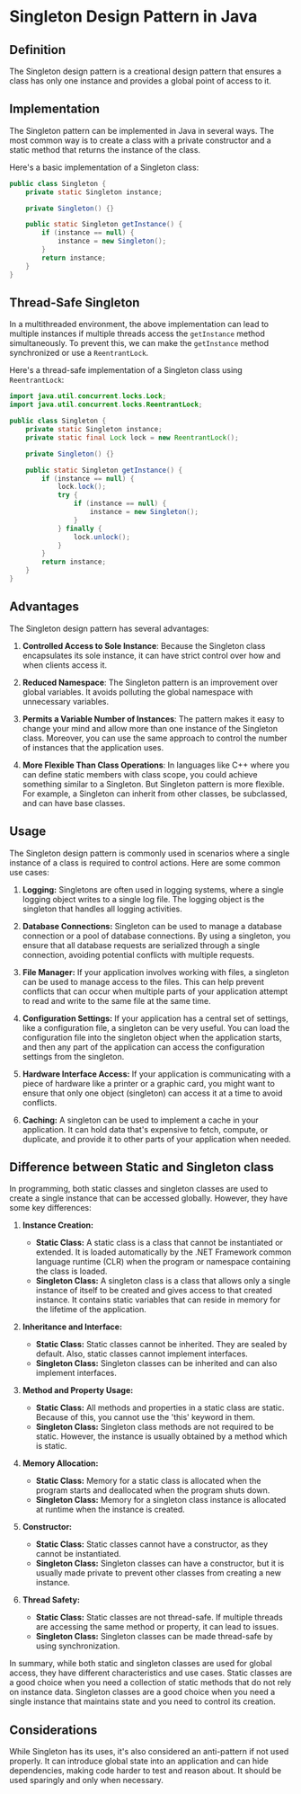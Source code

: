 # Singleton Design Pattern in Java

## Definition
The Singleton design pattern is a creational design pattern that ensures a class has only one instance and provides a global point of access to it.

## Implementation
The Singleton pattern can be implemented in Java in several ways. The most common way is to create a class with a private constructor and a static method that returns the instance of the class.

Here's a basic implementation of a Singleton class:

```java
public class Singleton {
    private static Singleton instance;

    private Singleton() {}

    public static Singleton getInstance() {
        if (instance == null) {
            instance = new Singleton();
        }
        return instance;
    }
}
```

## Thread-Safe Singleton
In a multithreaded environment, the above implementation can lead to multiple instances if multiple threads access the `getInstance` method simultaneously. To prevent this, we can make the `getInstance` method synchronized or use a `ReentrantLock`.

Here's a thread-safe implementation of a Singleton class using `ReentrantLock`:

```java
import java.util.concurrent.locks.Lock;
import java.util.concurrent.locks.ReentrantLock;

public class Singleton {
    private static Singleton instance;
    private static final Lock lock = new ReentrantLock();

    private Singleton() {}

    public static Singleton getInstance() {
        if (instance == null) {
            lock.lock();
            try {
                if (instance == null) {
                    instance = new Singleton();
                }
            } finally {
                lock.unlock();
            }
        }
        return instance;
    }
}
```

## Advantages
The Singleton design pattern has several advantages:

1. **Controlled Access to Sole Instance**: Because the Singleton class encapsulates its sole instance, it can have strict control over how and when clients access it.

2. **Reduced Namespace**: The Singleton pattern is an improvement over global variables. It avoids polluting the global namespace with unnecessary variables.

3. **Permits a Variable Number of Instances**: The pattern makes it easy to change your mind and allow more than one instance of the Singleton class. Moreover, you can use the same approach to control the number of instances that the application uses.

4. **More Flexible Than Class Operations**: In languages like C++ where you can define static members with class scope, you could achieve something similar to a Singleton. But Singleton pattern is more flexible. For example, a Singleton can inherit from other classes, be subclassed, and can have base classes.

## Usage
The Singleton design pattern is commonly used in scenarios where a single instance of a class is required to control actions. Here are some common use cases:

1. **Logging:** Singletons are often used in logging systems, where a single logging object writes to a single log file. The logging object is the singleton that handles all logging activities.  

2. **Database Connections:** Singleton can be used to manage a database connection or a pool of database connections. By using a singleton, you ensure that all database requests are serialized through a single connection, avoiding potential conflicts with multiple requests. 

3. **File Manager:** If your application involves working with files, a singleton can be used to manage access to the files. This can help prevent conflicts that can occur when multiple parts of your application attempt to read and write to the same file at the same time.  

4. **Configuration Settings:** If your application has a central set of settings, like a configuration file, a singleton can be very useful. You can load the configuration file into the singleton object when the application starts, and then any part of the application can access the configuration settings from the singleton.

5. **Hardware Interface Access:** If your application is communicating with a piece of hardware like a printer or a graphic card, you might want to ensure that only one object (singleton) can access it at a time to avoid conflicts.  

6. **Caching:** A singleton can be used to implement a cache in your application. It can hold data that's expensive to fetch, compute, or duplicate, and provide it to other parts of your application when needed.  

## Difference between Static and Singleton class
In programming, both static classes and singleton classes are used to create a single instance that can be accessed globally. However, they have some key differences:

1. **Instance Creation:**
    - **Static Class:** A static class is a class that cannot be instantiated or extended. It is loaded automatically by the .NET Framework common language runtime (CLR) when the program or namespace containing the class is loaded.
    - **Singleton Class:** A singleton class is a class that allows only a single instance of itself to be created and gives access to that created instance. It contains static variables that can reside in memory for the lifetime of the application.

2. **Inheritance and Interface:**
    - **Static Class:** Static classes cannot be inherited. They are sealed by default. Also, static classes cannot implement interfaces.
    - **Singleton Class:** Singleton classes can be inherited and can also implement interfaces.

3. **Method and Property Usage:**
    - **Static Class:** All methods and properties in a static class are static. Because of this, you cannot use the 'this' keyword in them.
    - **Singleton Class:** Singleton class methods are not required to be static. However, the instance is usually obtained by a method which is static.

4. **Memory Allocation:**
    - **Static Class:** Memory for a static class is allocated when the program starts and deallocated when the program shuts down.
    - **Singleton Class:** Memory for a singleton class instance is allocated at runtime when the instance is created.

5. **Constructor:**
    - **Static Class:** Static classes cannot have a constructor, as they cannot be instantiated.
    - **Singleton Class:** Singleton classes can have a constructor, but it is usually made private to prevent other classes from creating a new instance.

6. **Thread Safety:**
    - **Static Class:** Static classes are not thread-safe. If multiple threads are accessing the same method or property, it can lead to issues.
    - **Singleton Class:** Singleton classes can be made thread-safe by using synchronization.

In summary, while both static and singleton classes are used for global access, they have different characteristics and use cases. Static classes are a good choice when you need a collection of static methods that do not rely on instance data. Singleton classes are a good choice when you need a single instance that maintains state and you need to control its creation.

## Considerations
While Singleton has its uses, it's also considered an anti-pattern if not used properly. It can introduce global state into an application and can hide dependencies, making code harder to test and reason about. It should be used sparingly and only when necessary.
